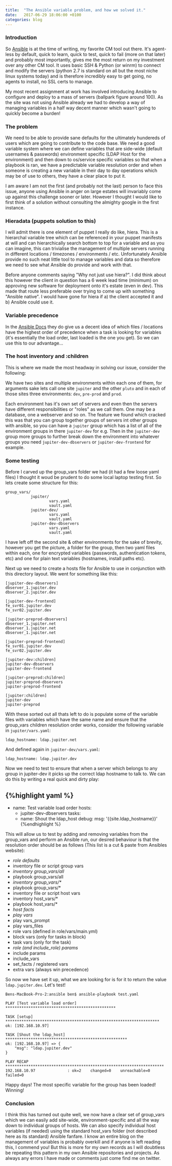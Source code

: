 ```yaml
---
title:  "The Ansible variable problem, and how we solved it."
date:   2017-06-29 18:06:00 +0100
categories: blog
---
```


### Introduction
So [Ansible](https://www.ansible.com) is at the time of writing, my favorite CM
tool out there.  It's agent-less by default, quick to learn, quick to test, quick
to fail (more on that later) and probably most importantly, gives me the most return
on my investment over any other CM tool.  It uses basic SSH & Python (or winrm)
to connect and modify the servers (python 2.7 is standard on all but the most
niche linux systems today) and is therefore incredibly easy to get going, no agents
to install, no SSL certs to manage.

My most recent assignment at work has involved introducing Ansible to configure and
deploy to a mass of servers (ballpark figure around 100).  As the site was not using
Ansible already we had to develop a way of managing variables in a half way decent
manner which wasn't going to quickly become a burden!  

### The problem
We need to be able to provide sane defaults for the ultimately hundereds of users
which are going to contribute to the code base.  We need a good variable system
where we can define variables that are side-wide (default usernames & passwords)
environment specific (LDAP Host for the environment) and then down to os/service
specific variables so that when a playbook is ran, we have a predictable variable
resolution order and when someone is creating a new variable in their day to day
operations which may be of use to others, they have a clear place to put it.

I am aware I am not the first (and probably not the last) person to face this
issue, anyone using Ansible in anger on large estates will invariably come up
against this challenge sooner or later.  However I thought I would like to first
think of a solution without consulting the almighty google in the first instance.  

### Hieradata (puppets solution to this)
I will admit there is one element of puppet I really do like, hiera.  This is a
hierarchal variable tree which can be referenced in your puppet manifests at will
and can hierarchically search bottom to top for a variable and as you can imagine,
this can trivialise the management of multiple servers running in different
locations / timezones / environments / etc.  Unfortunately Ansible provide no such
neat little tool to manage variables and data so therefore we need to see what
Ansible do provide and work with that.

Before anyone comments saying "Why not just use hiera?".  I did think about this
however the client in question has a 6 week lead time (minimum) on approving
new software for deployment onto it's estate (even in dev).  This made that route
less preferable over trying to come up with something "Ansible native".  I would
have gone for hiera if a) the client accepted it and b) Ansible could use it.

### Variable precedence
In the [Ansible Docs](http://docs.ansible.com/ansible/playbooks_variables.html)
they do give us a decent idea of which files / locations have the  highest order
of precedence when a task is looking for variables (it's essentially the load
order, last loaded is the one you get).  So we can use this to our advantage...

### The host inventory and :children
This is where we made the most headway in solving our issue, consider the following:

We have two sites and multiple environments within each one of them, for arguments
sake lets call one site `jupiter` and the other `pluto` and in each of those sites
three environments: `dev`, `pre-prod` and `prod`.  

Each environment has it's own set of servers and even then the servers have different
responsibilities or "roles" as we call them.  One may be a database, one a webserver
and so on.  The feature we found which cracked this was that you can group together
groups of servers int other groups with ansible, so you can have a `jupiter` group
which has a list of all of the environment groups in there `jupiter-dev` for e.g.
Then in the `jupiter-dev` group more groups to further break down the environment
into whatever groups you need `jupiter-dev-dbservers` or `jupiter-dev-frontend`
for example.

### Some testing
Before I carved up the group_vars folder we had (it had a few loose yaml files)
I thought it woud be prudent to do some local laptop testing first.  So lets
create some structure for this:

```
group_vars/
           jupiter/
                   vars.yaml
                   vault.yaml
           jupiter-dev/
                   vars.yaml
                   vault.yaml
           jupiter-dev-dbservers
                   vars.yaml
                   vault.yaml
```
I have left off the second site & other environments for the sake of brevity,
however you get the picture, a folder for the group, then two yaml files within each, one for encrypted variables (passwords, authentication tokens, etc) and one for plain
text variables (hostnames, install paths etc).

Next up we need to create a hosts file for Ansible to use in conjunction with
this directory layout.  We went for something like this:

```
[jupiter-dev-dbservers]
dbserver_1.jupiter.dev
dbserver_2.jupiter.dev

[jupiter-dev-frontend]
fe_svr01.jupiter.dev
fe_svr02.jupiter.dev

[jupiter-preprod-dbservers]
dbserver_1.jupiter.net
dbserver_1.jupiter.net
dbserver_1.jupiter.net

[jupiter-preprod-frontend]
fe_svr01.jupiter.dev
fe_svr02.jupiter.dev

[jupiter-dev:children]
jupiter-dev-dbservers
jupiter-dev-frontend

[jupiter-preprod:children]
jupiter-preprod-dbservers
jupiter-preprod-frontend

[jupiter:children]
jupiter-dev
jupiter-preprod
```

With these sorted out all thats left to do is populate some of the variable files
with variables which have the same name and ensure that the group_vars children
resolution order works, consider the following variable in `jupiter/vars.yaml`:

```
ldap_hostname: ldap.jupiter.net
```

And defined again in `jupiter-dev/vars.yaml`:

```
ldap_hostname: ldap.jupiter.dev
```

Now we need to test to ensure that when a server which belongs to any group in
jupiter-dev it picks up the correct ldap hostname to talk to.  We can do this
by writing a real quick and dirty play:

{%highlight yaml %}
---
- name: Test variable load order
  hosts:
    - jupiter-dev-dbservers
  tasks:
    - name: Shout the ldap_host
      debug:
        msg: '{{site.ldap_hostname}}'
{%endhighlight %}

This will allow us to test by adding and removing variables from the group_vars
and perform an Ansible run, our desired behaviour is that the resolution order
should be as follows (This list is a cut & paste from Ansibles website):

* _role defaults_
* inventory file or script group vars
* _inventory group_vars/all_
* playbook group_vars/all
* _inventory group_vars/*_
* playbook group_vars/*
* inventory file or script host vars
* inventory host_vars/*
* playbook host_vars/*
* _host facts_
* _play vars_
* play vars_prompt
* play vars_files
* role vars (defined in role/vars/main.yml)
* block vars (only for tasks in block)
* task vars (only for the task)
* _role (and include_role) params_
* include params
* include_vars
* set_facts / registered vars
* extra vars (always win precedence)

So now we have set it up, what we are looking for is for it to return the value
`ldap.jupiter.dev`.  Let's test!

```
Bens-MacBook-Pro-2:ansible ben$ ansible-playbook test.yaml

PLAY [Test variable load order] ************************************************

TASK [setup] *******************************************************************
ok: [192.168.10.97]

TASK [Shout the ldap_host] *****************************************************
ok: [192.168.10.97] => {
    "msg": "ldap.jupiter.dev"
}

PLAY RECAP *********************************************************************
192.168.10.97              : ok=2    changed=0    unreachable=0    failed=0   

```
Happy days!  The most specific variable for the group has been loaded!  Winning!

### Conclusion
I think this has turned out quite well, we now have a clear set of group_vars
which we can easily add site-wide, environment-specific and all the way down to
individual groups of hosts.  We can also specify individual host variables (if
needed) using the standard host_vars folder (not described here as its standard)
Ansible fanfare.  I know an entire blog on the management of variables is probably
overkill and if anyone is left reading this, I commend you!  But this is more for
my own records as I will doubtless be repeating this pattern in my own Ansible
repositories and projects.  As always any errors I have made or comments just
come find me on twitter.
